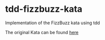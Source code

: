 # tdd-fizzbuzz-kata

Implementation of the FizzBuzz kata using tdd 

The original Kata can be found <a href= "https://kata-log.rocks/fizz-buzz-kata">here</a>
